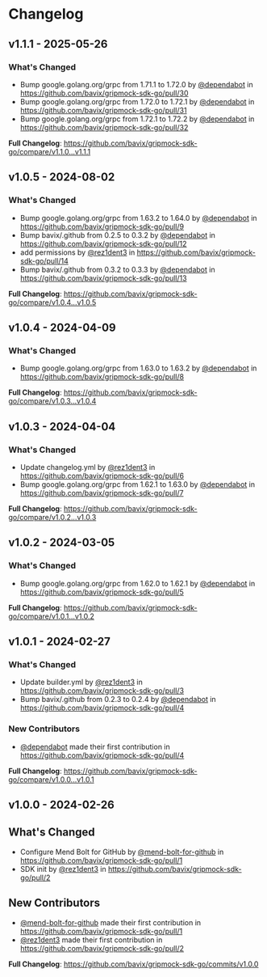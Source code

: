 # Changelog

## v1.1.1 - 2025-05-26

### What's Changed

* Bump google.golang.org/grpc from 1.71.1 to 1.72.0 by [@dependabot](https://github.com/dependabot) in https://github.com/bavix/gripmock-sdk-go/pull/30
* Bump google.golang.org/grpc from 1.72.0 to 1.72.1 by [@dependabot](https://github.com/dependabot) in https://github.com/bavix/gripmock-sdk-go/pull/31
* Bump google.golang.org/grpc from 1.72.1 to 1.72.2 by [@dependabot](https://github.com/dependabot) in https://github.com/bavix/gripmock-sdk-go/pull/32

**Full Changelog**: https://github.com/bavix/gripmock-sdk-go/compare/v1.1.0...v1.1.1

## v1.0.5 - 2024-08-02

### What's Changed

* Bump google.golang.org/grpc from 1.63.2 to 1.64.0 by [@dependabot](https://github.com/dependabot) in https://github.com/bavix/gripmock-sdk-go/pull/9
* Bump bavix/.github from 0.2.5 to 0.3.2 by [@dependabot](https://github.com/dependabot) in https://github.com/bavix/gripmock-sdk-go/pull/12
* add permissions by [@rez1dent3](https://github.com/rez1dent3) in https://github.com/bavix/gripmock-sdk-go/pull/14
* Bump bavix/.github from 0.3.2 to 0.3.3 by [@dependabot](https://github.com/dependabot) in https://github.com/bavix/gripmock-sdk-go/pull/13

**Full Changelog**: https://github.com/bavix/gripmock-sdk-go/compare/v1.0.4...v1.0.5

## v1.0.4 - 2024-04-09

### What's Changed

* Bump google.golang.org/grpc from 1.63.0 to 1.63.2 by [@dependabot](https://github.com/dependabot) in https://github.com/bavix/gripmock-sdk-go/pull/8

**Full Changelog**: https://github.com/bavix/gripmock-sdk-go/compare/v1.0.3...v1.0.4

## v1.0.3 - 2024-04-04

### What's Changed

* Update changelog.yml by [@rez1dent3](https://github.com/rez1dent3) in https://github.com/bavix/gripmock-sdk-go/pull/6
* Bump google.golang.org/grpc from 1.62.1 to 1.63.0 by [@dependabot](https://github.com/dependabot) in https://github.com/bavix/gripmock-sdk-go/pull/7

**Full Changelog**: https://github.com/bavix/gripmock-sdk-go/compare/v1.0.2...v1.0.3

## v1.0.2 - 2024-03-05

### What's Changed

* Bump google.golang.org/grpc from 1.62.0 to 1.62.1 by [@dependabot](https://github.com/dependabot) in https://github.com/bavix/gripmock-sdk-go/pull/5

**Full Changelog**: https://github.com/bavix/gripmock-sdk-go/compare/v1.0.1...v1.0.2

## v1.0.1 - 2024-02-27

### What's Changed

* Update builder.yml by [@rez1dent3](https://github.com/rez1dent3) in https://github.com/bavix/gripmock-sdk-go/pull/3
* Bump bavix/.github from 0.2.3 to 0.2.4 by [@dependabot](https://github.com/dependabot) in https://github.com/bavix/gripmock-sdk-go/pull/4

### New Contributors

* [@dependabot](https://github.com/dependabot) made their first contribution in https://github.com/bavix/gripmock-sdk-go/pull/4

**Full Changelog**: https://github.com/bavix/gripmock-sdk-go/compare/v1.0.0...v1.0.1

## v1.0.0 - 2024-02-26

## What's Changed

* Configure Mend Bolt for GitHub by [@mend-bolt-for-github](https://github.com/mend-bolt-for-github) in https://github.com/bavix/gripmock-sdk-go/pull/1
* SDK init by [@rez1dent3](https://github.com/rez1dent3) in https://github.com/bavix/gripmock-sdk-go/pull/2

## New Contributors

* [@mend-bolt-for-github](https://github.com/mend-bolt-for-github) made their first contribution in https://github.com/bavix/gripmock-sdk-go/pull/1
* [@rez1dent3](https://github.com/rez1dent3) made their first contribution in https://github.com/bavix/gripmock-sdk-go/pull/2

**Full Changelog**: https://github.com/bavix/gripmock-sdk-go/commits/v1.0.0

